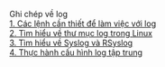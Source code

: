 Ghi chép về log  
[1. Các lệnh cần thiết để làm việc với log](Commands-with-log/)  
[2. Tìm hiểu về thư mục log trong Linux](https://github.com/ngahong/Thuc-tap-Nhan-Hoa/blob/master/Linux/Log/Thu-muc-log/Tim-hieu-thu-muc-log.md)    
[3. Tìm hiểu về Syslog và RSyslog](Syslog-Rsyslog/)  
[4. Thực hành cấu hình log tập trung](https://github.com/ngahong/Thuc-tap-Nhan-Hoa/tree/master/Linux/Log/Thuc-hanh-log-tap-trung)  

